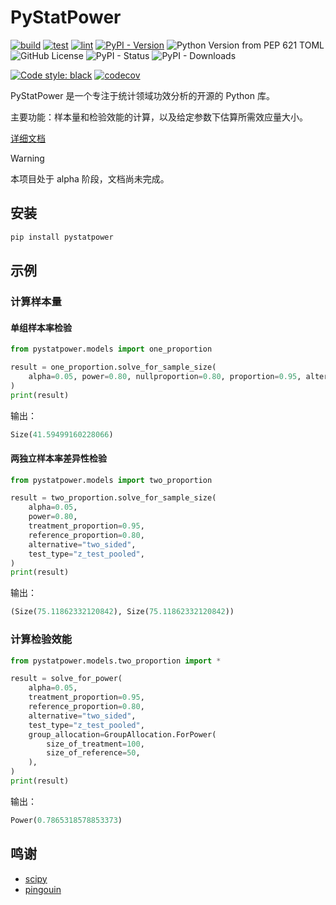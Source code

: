 # PyStatPower

[![build](https://img.shields.io/github/actions/workflow/status/PyStatPower/PyStatPower/release.yml?branch=main&label=build)](https://github.com/PyStatPower/PyStatPower/actions/workflows/release.yml?query=branch:main)
[![test](https://img.shields.io/github/actions/workflow/status/PyStatPower/PyStatPower/check.yml?branch=main&label=test)](https://github.com/PyStatPower/PyStatPower/actions/workflows/check.yml?query=branch:main)
[![lint](https://img.shields.io/github/actions/workflow/status/PyStatPower/PyStatPower/black.yml?branch=main&label=lint)](https://github.com/PyStatPower/PyStatPower/actions/workflows/black.yml?query=branch:main)
[![PyPI - Version](https://img.shields.io/pypi/v/pystatpower)](https://badge.fury.io/py/pystatpower)
![Python Version from PEP 621 TOML](https://img.shields.io/python/required-version-toml?tomlFilePath=https%3A%2F%2Fraw.githubusercontent.com%2FPyStatPower%2FPyStatPower%2Fmain%2Fpyproject.toml)
![GitHub License](https://img.shields.io/github/license/PyStatPower/PyStatPower)
![PyPI - Status](https://img.shields.io/pypi/status/PyStatPower)
![PyPI - Downloads](https://img.shields.io/pypi/dm/pystatpower)

[![Code style: black](https://img.shields.io/badge/code%20style-black-000000.svg)](https://github.com/psf/black)
[![codecov](https://codecov.io/gh/PyStatPower/PyStatPower/graph/badge.svg?token=P9UWC8Q4P6)](https://codecov.io/gh/PyStatPower/PyStatPower)

PyStatPower 是一个专注于统计领域功效分析的开源的 Python 库。

主要功能：样本量和检验效能的计算，以及给定参数下估算所需效应量大小。

[详细文档](https://pystatpower.github.io/PyStatPower-Docs)

> [!WARNING]
> 本项目处于 alpha 阶段，文档尚未完成。

## 安装

```cmd
pip install pystatpower
```

## 示例

### 计算样本量

#### 单组样本率检验

```python
from pystatpower.models import one_proportion

result = one_proportion.solve_for_sample_size(
    alpha=0.05, power=0.80, nullproportion=0.80, proportion=0.95, alternative="two_sided", test_type="exact_test"
)
print(result)
```

输出：

```python
Size(41.59499160228066)
```

#### 两独立样本率差异性检验

```python
from pystatpower.models import two_proportion

result = two_proportion.solve_for_sample_size(
    alpha=0.05,
    power=0.80,
    treatment_proportion=0.95,
    reference_proportion=0.80,
    alternative="two_sided",
    test_type="z_test_pooled",
)
print(result)
```

输出：

```python
(Size(75.11862332120842), Size(75.11862332120842))
```

### 计算检验效能

```python
from pystatpower.models.two_proportion import *

result = solve_for_power(
    alpha=0.05,
    treatment_proportion=0.95,
    reference_proportion=0.80,
    alternative="two_sided",
    test_type="z_test_pooled",
    group_allocation=GroupAllocation.ForPower(
        size_of_treatment=100,
        size_of_reference=50,
    ),
)
print(result)
```

输出：

```python
Power(0.7865318578853373)
```

## 鸣谢

- [scipy](https://github.com/scipy/scipy)
- [pingouin](https://github.com/raphaelvallat/pingouin)
